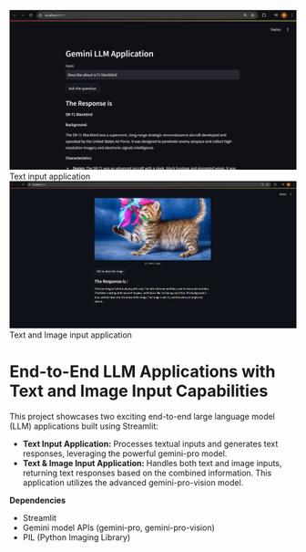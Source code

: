 ![Text Input App](https://github.com/ywchanna2001/GeminiLLMAPP/blob/master/img/text_only_llm.png)
Text input application
![Text & Image Input App](https://github.com/ywchanna2001/GeminiLLMAPP/blob/master/img/vision_text_llm2.png)
Text and Image input application


# End-to-End LLM Applications with Text and Image Input Capabilities

This project showcases two exciting end-to-end large language model (LLM) applications built using Streamlit:

* **Text Input Application:** Processes textual inputs and generates text responses, leveraging the powerful gemini-pro model.
* **Text & Image Input Application:** Handles both text and image inputs, returning text responses based on the combined information. This application utilizes the advanced gemini-pro-vision model.

**Dependencies**

* Streamlit
* Gemini model APIs (gemini-pro, gemini-pro-vision)  <br>
* PIL (Python Imaging Library)

